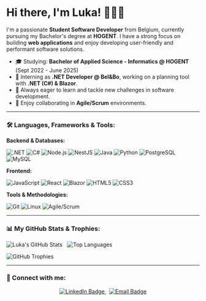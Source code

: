 # Hi there, I'm Luka! 👋🇧🇪 

I'm a passionate **Student Software Developer** from Belgium, currently pursuing my Bachelor's degree at **HOGENT**.
I have a strong focus on building **web applications** and enjoy developing user-friendly and performant software solutions.

* 🎓 Studying: **Bachelor of Applied Science - Informatics @ HOGENT** (Sept 2022 - June 2025)
* 🔭 Interning as **.NET Developer @ Bel&Bo**, working on a planning tool with **.NET (C#) & Blazor**.
* 🌱 Always eager to learn and tackle new challenges in software development.
* 🤝 Enjoy collaborating in **Agile/Scrum** environments.



---

### 🛠️ Languages, Frameworks & Tools:

**Backend & Databases:**

<p align="left">
  <img src="https://img.shields.io/badge/.NET-512BD4?style=for-the-badge&logo=dotnet&logoColor=white" alt=".NET"/>
  <img src="https://img.shields.io/badge/C%23-239120?style=for-the-badge&logo=c-sharp&logoColor=white" alt="C#"/>
  <img src="https://img.shields.io/badge/Node.js-339933?style=for-the-badge&logo=nodedotjs&logoColor=white" alt="Node.js"/>
  <img src="https://img.shields.io/badge/NestJS-E0234E?style=for-the-badge&logo=nestjs&logoColor=white" alt="NestJS"/>
  <img src="https://img.shields.io/badge/Java-ED8B00?style=for-the-badge&logo=openjdk&logoColor=white" alt="Java"/>
  <img src="https://img.shields.io/badge/Python-3776AB?style=for-the-badge&logo=python&logoColor=white" alt="Python"/>
  <img src="https://img.shields.io/badge/PostgreSQL-4169E1?style=for-the-badge&logo=postgresql&logoColor=white" alt="PostgreSQL"/>
  <img src="https://img.shields.io/badge/MySQL-4479A1?style=for-the-badge&logo=mysql&logoColor=white" alt="MySQL"/>
</p>

**Frontend:**

<p align="left">
  <img src="https://img.shields.io/badge/JavaScript-F7DF1E?style=for-the-badge&logo=javascript&logoColor=black" alt="JavaScript"/>
  <img src="https://img.shields.io/badge/React-61DAFB?style=for-the-badge&logo=react&logoColor=black" alt="React"/>
  <img src="https://img.shields.io/badge/Blazor-512BD4?style=for-the-badge&logo=blazor&logoColor=white" alt="Blazor"/>
  <img src="https://img.shields.io/badge/HTML5-E34F26?style=for-the-badge&logo=html5&logoColor=white" alt="HTML5"/>
  <img src="https://img.shields.io/badge/CSS3-1572B6?style=for-the-badge&logo=css3&logoColor=white" alt="CSS3"/>
</p>

**Tools & Methodologies:**

<p align="left">
  <img src="https://img.shields.io/badge/Git-F05032?style=for-the-badge&logo=git&logoColor=white" alt="Git"/>
  <img src="https://img.shields.io/badge/Linux-FCC624?style=for-the-badge&logo=linux&logoColor=black" alt="Linux"/>
  <img src="https://img.shields.io/badge/Agile/Scrum-0096D6?style=for-the-badge&logo=jira&logoColor=white" alt="Agile/Scrum"/>
</p>

---

### 📊 My GitHub Stats & Trophies:

<p align="left">
  <img src="https://github-readme-stats.vercel.app/api?username=LukaDeserranno&show_icons=true&theme=radical&rank_icon=github" alt="Luka's GitHub Stats"/>&nbsp;&nbsp;
  <img src="https://github-readme-stats.vercel.app/api/top-langs/?username=LukaDeserranno&layout=compact&theme=radical" alt="Top Languages"/>
</p>
<p align="left">
  <img src="https://github-profile-trophy.vercel.app/?username=LukaDeserranno&theme=radical&row=1&column=7&margin-w=15&margin-h=15" alt="GitHub Trophies"/>
</p>

---

### 🔗 Connect with me:

<p align="center">
  <a href="https://www.linkedin.com/in/luka-deserranno-6bb029279" target="_blank">
    <img src="https://img.shields.io/badge/LinkedIn-%230A66C2?style=for-the-badge&logo=linkedin&logoColor=white" alt="LinkedIn Badge" />
  </a>
  &nbsp;
  <a href="mailto:luka.deserranno@outlook.com">
    <img src="https://img.shields.io/badge/Email-%230078D4?style=for-the-badge&logo=microsoft-outlook&logoColor=white" alt="Email Badge" />
  </a>
</p>
